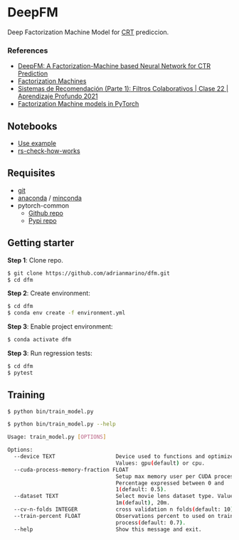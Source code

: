 # DeepFM

Deep Factorization Machine Model for [CRT](https://en.wikipedia.org/wiki/Click-through_rate) prediccion.

### References

* [DeepFM: A Factorization-Machine based Neural Network for CTR Prediction](https://arxiv.org/pdf/1703.04247.pdf)
* [Factorization Machines](https://d2l.ai/chapter_recommender-systems/fm.html)
* [Sistemas de Recomendación (Parte 1): Filtros Colaborativos | Clase 22 | Aprendizaje Profundo 2021](https://www.youtube.com/watch?v=YAvX3BBh7U4)
* [Factorization Machine models in PyTorch](https://github.com/rixwew/pytorch-fm)


## Notebooks

* [Use example](https://github.com/adrianmarino/dfm/blobQ/master/notebooks/rs.ipynb)
* [rs-check-how-works](https://github.com/adrianmarino/dfm/blob/master/notebooks/rs-check-how-works.ipynb)
 

## Requisites

* [git](https://git-scm.com/downloads)
* [anaconda](https://www.anaconda.com/products/individual) / [minconda](https://docs.conda.io/en/latest/miniconda.html)
* pytorch-common
  * [Github repo](https://github.com/adrianmarino/pytorch-common/tree/master)
  * [Pypi repo](https://pypi.org/project/pytorch-common/)

## Getting starter

**Step 1**: Clone repo.

```bash
$ git clone https://github.com/adrianmarino/dfm.git
$ cd dfm
```

**Step 2**: Create environment:

```bash
$ cd dfm
$ conda env create -f environment.yml
```

**Step 3**: Enable project environment:

```bash
$ conda activate dfm
```

**Step 3**: Run regression tests:

```bash
$ cd dfm
$ pytest
```

## Training

```bash
$ python bin/train_model.py
```

```bash
$ python bin/train_model.py --help

Usage: train_model.py [OPTIONS]

Options:
  --device TEXT                   Device used to functions and optimize model.
                                  Values: gpu(default) or cpu.
  --cuda-process-memory-fraction FLOAT
                                  Setup max memory user per CUDA process.
                                  Percentage expressed between 0 and
                                  1(default: 0.5).
  --dataset TEXT                  Select movie lens dataset type. Values:
                                  1m(default), 20m.
  --cv-n-folds INTEGER            cross validation n folds(default: 10).
  --train-percent FLOAT           Observations percent to used on training
                                  process(default: 0.7).
  --help                          Show this message and exit.
```

